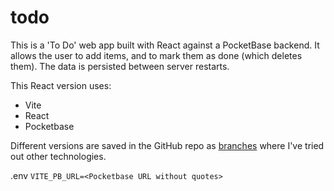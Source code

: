 # todo

This is a 'To Do' web app built with React against a PocketBase backend. It allows the user to add items, and to mark them as done (which deletes them). The data is persisted between server restarts.

This React version uses:
- Vite
- React
- Pocketbase

Different versions are saved in the GitHub repo as [branches](https://github.com/IanKulin/todo/branches) where I've tried out other technologies.

.env
`VITE_PB_URL=<Pocketbase URL without quotes>`
